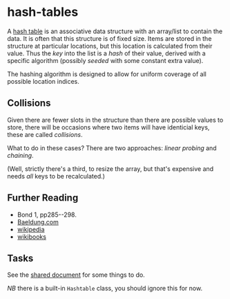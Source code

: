 # hash-tables

A [hash table](https://en.wikipedia.org/wiki/Hash_table) is an associative data structure with an array/list to contain the data. It is often that this structure is of fixed size. Items are stored in the structure at particular locations, but this location is calculated from their value. Thus the _key_ into the list is a _hash_ of their value, derived with a specific algorithm (possibly _seeded_ with some constant extra value). 

The hashing algorithm is designed to allow for uniform coverage of all possible location indices. 

## Collisions 

Given there are fewer slots in the structure than there are possible values to store, there will be occasions where two items will have identicial keys, these are called _collisions_. 

What to do in these cases? There are two approaches: _linear probing_ and _chaining_. 

(Well, strictly there's a third, to resize the array, but that's expensive and needs *all* keys to be recalculated.) 

## Further Reading 

- Bond 1, pp285--298. 
- [Baeldung.com](https://www.baeldung.com/cs/hash-tables) 
- [wikipedia](https://en.wikipedia.org/wiki/Hash_table)
- [wikibooks](https://en.wikibooks.org/wiki/Data_Structures/Hash_Tables)

## Tasks

See the [shared document](https://docs.google.com/document/d/1lXkSRJYWdgIysSzLaU5dLR_b3a0rKdVCAc9pabMqvec/edit?usp=sharing) for some things to do. 

*NB* there is a built-in `Hashtable` class, you should ignore this for now. 
